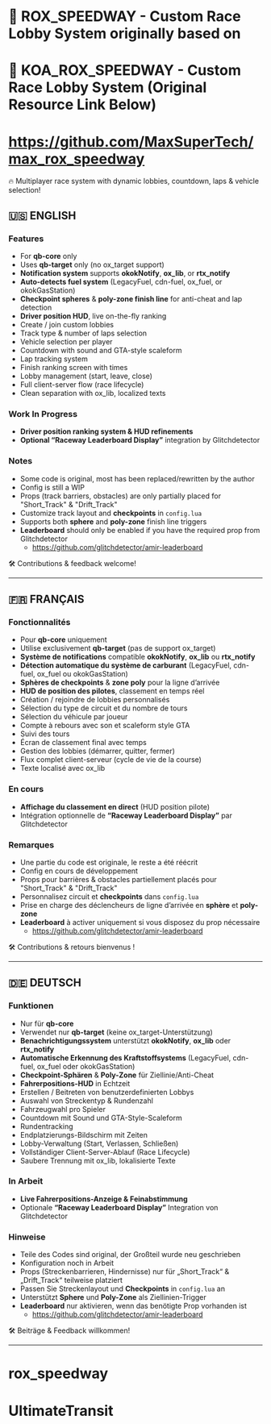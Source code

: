 # 🏁 ROX_SPEEDWAY - Custom Race Lobby System originally based on
# 🏁 KOA_ROX_SPEEDWAY - Custom Race Lobby System (Original Resource Link Below)
# https://github.com/MaxSuperTech/max_rox_speedway

🔥 Multiplayer race system with dynamic lobbies, countdown, laps & vehicle selection!

## 🇺🇸 ENGLISH

### Features
- For **qb-core** only  
- Uses **qb-target** only (no ox_target support)  
- **Notification system** supports **okokNotify**, **ox_lib**, or **rtx_notify**  
- **Auto-detects fuel system** (LegacyFuel, cdn-fuel, ox_fuel, or okokGasStation)  
- **Checkpoint spheres** & **poly-zone finish line** for anti-cheat and lap detection  
- **Driver position HUD**, live on-the-fly ranking  
- Create / join custom lobbies  
- Track type & number of laps selection  
- Vehicle selection per player  
- Countdown with sound and GTA-style scaleform  
- Lap tracking system  
- Finish ranking screen with times  
- Lobby management (start, leave, close)  
- Full client-server flow (race lifecycle)  
- Clean separation with ox_lib, localized texts  

### Work In Progress
- **Driver position ranking system & HUD refinements**  
- **Optional “Raceway Leaderboard Display”** integration by Glitchdetector  

### Notes
- Some code is original, most has been replaced/rewritten by the author  
- Config is still a WIP  
- Props (track barriers, obstacles) are only partially placed for "Short_Track" & "Drift_Track"  
- Customize track layout and **checkpoints** in `config.lua`  
- Supports both **sphere** and **poly-zone** finish line triggers  
- **Leaderboard** should only be enabled if you have the required prop from Glitchdetector  
  - https://github.com/glitchdetector/amir-leaderboard  

🛠️ Contributions & feedback welcome!

---

## 🇫🇷 FRANÇAIS

### Fonctionnalités
- Pour **qb-core** uniquement  
- Utilise exclusivement **qb-target** (pas de support ox_target)  
- **Système de notifications** compatible **okokNotify**, **ox_lib** ou **rtx_notify**  
- **Détection automatique du système de carburant** (LegacyFuel, cdn-fuel, ox_fuel ou okokGasStation)  
- **Sphères de checkpoints** & **zone poly** pour la ligne d’arrivée  
- **HUD de position des pilotes**, classement en temps réel  
- Création / rejoindre de lobbies personnalisés  
- Sélection du type de circuit et du nombre de tours  
- Sélection du véhicule par joueur  
- Compte à rebours avec son et scaleform style GTA  
- Suivi des tours  
- Écran de classement final avec temps  
- Gestion des lobbies (démarrer, quitter, fermer)  
- Flux complet client-serveur (cycle de vie de la course)  
- Texte localisé avec ox_lib  

### En cours
- **Affichage du classement en direct** (HUD position pilote)  
- Intégration optionnelle de **“Raceway Leaderboard Display”** par Glitchdetector  

### Remarques
- Une partie du code est originale, le reste a été réécrit  
- Config en cours de développement  
- Props pour barrières & obstacles partiellement placés pour "Short_Track" & "Drift_Track"  
- Personnalisez circuit et **checkpoints** dans `config.lua`  
- Prise en charge des déclencheurs de ligne d’arrivée en **sphère** et **poly-zone**  
- **Leaderboard** à activer uniquement si vous disposez du prop nécessaire  
  - https://github.com/glitchdetector/amir-leaderboard  

🛠️ Contributions & retours bienvenus !

---

## 🇩🇪 DEUTSCH

### Funktionen
- Nur für **qb-core**  
- Verwendet nur **qb-target** (keine ox_target-Unterstützung)  
- **Benachrichtigungssystem** unterstützt **okokNotify**, **ox_lib** oder **rtx_notify**  
- **Automatische Erkennung des Kraftstoffsystems** (LegacyFuel, cdn-fuel, ox_fuel oder okokGasStation)  
- **Checkpoint-Sphären** & **Poly-Zone** für Ziellinie/Anti-Cheat  
- **Fahrerpositions-HUD** in Echtzeit  
- Erstellen / Beitreten von benutzerdefinierten Lobbys  
- Auswahl von Streckentyp & Rundenzahl  
- Fahrzeugwahl pro Spieler  
- Countdown mit Sound und GTA-Style-Scaleform  
- Rundentracking  
- Endplatzierungs-Bildschirm mit Zeiten  
- Lobby-Verwaltung (Start, Verlassen, Schließen)  
- Vollständiger Client-Server-Ablauf (Race Lifecycle)  
- Saubere Trennung mit ox_lib, lokalisierte Texte  

### In Arbeit
- **Live Fahrerpositions-Anzeige & Feinabstimmung**  
- Optionale **“Raceway Leaderboard Display”** Integration von Glitchdetector  

### Hinweise
- Teile des Codes sind original, der Großteil wurde neu geschrieben  
- Konfiguration noch in Arbeit  
- Props (Streckenbarrieren, Hindernisse) nur für „Short_Track“ & „Drift_Track“ teilweise platziert  
- Passen Sie Streckenlayout und **Checkpoints** in `config.lua` an  
- Unterstützt **Sphere** und **Poly-Zone** als Ziellinien-Trigger  
- **Leaderboard** nur aktivieren, wenn das benötigte Prop vorhanden ist  
  - https://github.com/glitchdetector/amir-leaderboard  

🛠️ Beiträge & Feedback willkommen!

---

# rox_speedway
# UltimateTransit
